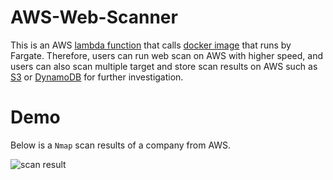 # AWS-Web-Scanner
This is an AWS [lambda function](https://github.com/JimSolomon/AWS-Web-Scanner/blob/main/lambda.py) that calls [docker image](https://github.com/JimSolomon/AWS-Web-Scanner/blob/main/Dockerfile) that runs by Fargate. Therefore, users can run web scan on AWS with higher speed, and users can also scan multiple target and store scan results on AWS such as [S3](https://aws.amazon.com/s3/) or [DynamoDB](https://aws.amazon.com/dynamodb/) for further investigation.


# Demo
Below is a `Nmap` scan results of a company from AWS.

![scan result](https://github.com/JimSolomon/AWS-Web-Scanner/blob/main/Pasted%20image%2020230402120701.png)
